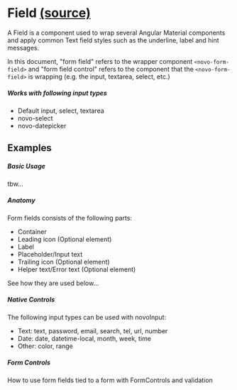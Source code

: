 # Field [(source)](https://github.com/bullhorn/novo-elements/blob/master/projects/novo-elements/src/elements/field)

A Field is a component used to wrap several Angular Material components and apply common Text field styles such as the underline, label and hint messages.

In this document, "form field" refers to the wrapper component `<novo-form-field>` and "form field control" refers to the component that the `<novo-form-field>` is wrapping (e.g. the input, textarea, select, etc.)

##### Works with following input types

- Default input, select, textarea
- novo-select
- novo-datepicker

## Examples

##### Basic Usage

tbw...

<code-example example="field-usage"></code-example>

##### Anatomy

Form fields consists of the following parts:

- Container
- Leading icon (Optional element)
- Label
- Placeholder/Input text
- Trailing icon (Optional element)
- Helper text/Error text (Optional element)

See how they are used below...

<code-example example="field-anatomy"></code-example>

##### Native Controls

The following input types can be used with novoInput:

- Text: text, password, email, search, tel, url, number
- Date: date, datetime-local, month, week, time
- Other: color, range

<code-example example="field-native"></code-example>

##### Form Controls

How to use form fields tied to a form with FormControls and validation

<code-example example="form-usage"></code-example>
